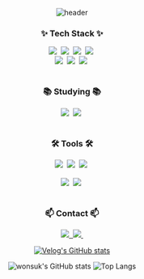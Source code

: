 <!--
**jeong1suk/jeong1suk** is a ✨ _special_ ✨ repository because its `README.md` (this file) appears on your GitHub profile.

Here are some ideas to get you started:

- 🔭 I’m currently working on ...
- 🌱 I’m currently learning ...
- 👯 I’m looking to collaborate on ...
- 🤔 I’m looking for help with ...
- 💬 Ask me about ...
- 📫 How to reach me: ...
- 😄 Pronouns: ...
- ⚡ Fun fact: ...
-->
<!--타이틀 부분-->
<div align="center">
  
  ![header](https://capsule-render.vercel.app/api?type=cylinder&color=000000&height=150&section=header&text=wonsuk2&fontColor=ffffff&fontSize=70&animation=fadeIn&fontAlignY=55)

</div>




<!--내용 부분-->
<h3 align="center">✨ Tech Stack ✨</h3>

<div align="center">
  <img src="https://img.shields.io/badge/python-3670A0?style=for-the-badge&logo=python&logoColor=ffdd54" />&nbsp
  <img src="https://img.shields.io/badge/pandas-150458.svg?style=for-the-badge&logo=pandas&logoColor=white" />&nbsp
  <img src="https://img.shields.io/badge/numpy-4d77cf.svg?style=for-the-badge&logo=numpy&logoColor=white" />&nbsp
  <img src="https://img.shields.io/badge/Matplotlib-11557c.svg?style=for-the-badge&logo=Matplotlib&logoColor=white" />&nbsp
</div>
<div align="center">
  <img src="https://img.shields.io/badge/OpenCV-5C3EE8?style=for-the-badge&logo=OpenCV&logoColor=white">&nbsp
  <img src="https://img.shields.io/badge/PyTorch-EE4C2C?style=for-the-badge&logo=PyTorch&logoColor=white">&nbsp
  <img src="https://img.shields.io/badge/TensorFlow-FF6F00?style=for-the-badge&logo=TensorFlow&logoColor=white">&nbsp
</div>

<br>

<h3 align="center">📚 Studying 📚</h3>
<div align="center">
  <img src="https://img.shields.io/badge/Docker-2496ED?style=for-the-badge&logo=Docker&logoColor=white">&nbsp
  <img src="https://img.shields.io/badge/Kubernetes-326CE5?style=for-the-badge&logo=Kubernetes&logoColor=white">&nbsp
  

</div>

<br>

<h3 align="center">🛠 Tools 🛠</h3>
<div align="center">
  <img src="https://img.shields.io/badge/git-F05033.svg?style=for-the-badge&logo=git&logoColor=white" />&nbsp
  <img src="https://img.shields.io/badge/github-181717.svg?style=for-the-badge&logo=github&logoColor=white" />&nbsp
  <img src="https://img.shields.io/badge/Notion-F3F3F3.svg?style=for-the-badge&logo=notion&logoColor=black" />&nbsp
</div>


<br>

<div align="center">
  <img src="https://img.shields.io/badge/VSCode-2C2C32.svg?style=for-the-badge&logo=visual-studio-code&logoColor=22ABF3" />&nbsp
  <img src="https://img.shields.io/badge/jupyter-2C2C32.svg?style=for-the-badge&logo=jupyter&logoColor=F37726" />&nbsp
<!--   <img src="https://img.shields.io/badge/Colab-2C2C32.svg?style=for-the-badge&logo=googlecolab&logoColor=F9AB00" />&nbsp -->
</div>

<br>

<h3 align="center">📫 Contact 📫</h3>
<div align="center">
  <a href="https://velog.io/@wonsuk2">
    <img src="https://img.shields.io/badge/Velog-1EBC8F?style=for-the-badge&logo=velog&logoColor=white" />&nbsp
  </a>
  <a href="mailto:ssukgoon@gmail.com">
    <img
      src="https://img.shields.io/badge/ssukgoon@gmail.com-D14836?style=for-the-badge&logo=gmail&logoColor=white"/>&nbsp
  </a>
</div>

<div align="center">
  
  [![Velog's GitHub stats](https://velog-readme-stats.vercel.app/api?name=wonsuk2)](https://github.com/jeong1suk/velog-readme-stats)

  ![wonsuk's GitHub stats](https://github-readme-stats.vercel.app/api?username=jeong1suk&show_icons=true&theme=radical)
  ![Top Langs](https://github-readme-stats.vercel.app/api/top-langs/?username=jeong1suk&layout=compact)
</div>
